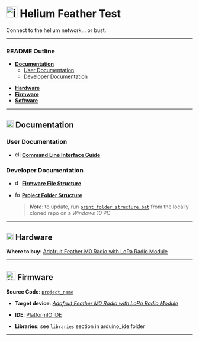 <!-- HTML Comment -->

<!-- GitHub Markdown / HTML Format Tips

* Line Breaks in Text
  <br/> for single break

* Link with spaces in file path
  [Link Text](/folder/file%20path%20with%20spaces)

* Link to a Heading
  [Link Text](#link-to-a-multi-word-heading)

* File paths must use forward slashes '/' to create useable relative links in GitHub

* Side-by-side images on GitHub
  <p float="left">
  <img src="/img/pcb-001.jpg" alt="pcb-001.jpg" width="300">
  <img src="/img/pcb-002.jpg" alt="pcb-002.jpg" width="300">
  </p>

* Clickable Image URL link must have HTML code on SAME LINE, for example:
  <a href="docs/schematic.pdf"><img src="/img/schematic.jpg" alt="schematic.jpg" width="400"></a>

* Code Block Syntax Highlighting tags:
  http://www.rubycoloredglasses.com/2013/04/languages-supported-by-github-flavored-markdown/
  ```cpp

* Emojis: copy-paste directly into text https://emojipedia.org/

* Table Generator: https://www.tablesgenerator.com/markdown_tables
  | header A | header B | header C |
  |----------|----------|----------|
  | item 1   | item 2   | item 3   |
  |          |          |          |
-->

<!-- Project Title -->
# <img src="/img/icon.png" alt="icon.png" width="30"> Helium Feather Test

<!-- Project Description -->
Connect to the helium network... or bust.

---

### README Outline
* [**Documentation**](#documentation)
    * [User Documentation](#user-documentation)
    * [Developer Documentation](#developer-documentation)

<!--    * [System Block Diagram](#system-block-diagram) -->
<!--    * [Developer Resources](#developer-resources)-->
<!--    * [Production Documentation](#production-documentation)-->
* [**Hardware**](#hardware)
* [**Firmware**](#firmware)
* [**Software**](#software)
 ---

## <img src="/img/documentation_icon.png" alt="documentation_icon.png" width="20"> Documentation

<!--
### System Block Diagram
  <img src="/img/system_block_diagram.png" alt="system_block_diagram.png" width="700"><br><br>
-->

###  User Documentation
* <img src="/img/cli_icon.png" alt="cli_icon.png " width="15"> [**Command Line Interface Guide**](docs/command_line_interface_guide.md)
<!--
1. Initial Setup User Guide
1. Quick Start User Guide
1. Field User Guide
1. Technical User Manual
-->

### Developer Documentation

* <img src="/img/documentation_icon.png" alt="documentation_icon.png" width="15"> [**Firmware File Structure**](docs/firmware_file_structure.md)

* <img src="/img/folders.png" alt="folders.png" width="15"> [**Project Folder Structure**](/utils/print_folder_structure/folder_structure.md)
    > _**Note**_: to update, run [`print_folder_structure.bat`](/utils/print_folder_structure) from the locally cloned repo on a _Windows 10_ PC

<!-- 1. [**Example Firmware Setup Guide** ](docs/example_firmware_setup_guide.md) -->

<!--
### Developer Resources
-->

<!--
#### Production Documentation
1. Firmware Upload Procedure
1. Device Commissioning & Configuration Procedure
1. Production & Assembly Guide
1. Functional Verification Procedure
-->




---

## <img src="/img/hardware_icon.png" alt="hardware_icon.png" width="20"> Hardware

**Where to buy**: [Adafruit Feather M0 Radio with LoRa Radio Module](https://learn.adafruit.com/adafruit-feather-m0-radio-with-lora-radio-module/using-the-rfm-9x-radio) <!-- | [Simplified PDF](docs/bom-simplified.pdf)-->

<!--**Photo Gallery**-->

<!--
#### Electronics

* **Schematic**: [PDF](docs/schematic.pdf) <br>

  <a href="docs/schematic.pdf"><img src="/img/schematic.jpg" alt="schematic.jpg" width="400"></a>
<br><br>
* **PCB Design**: [Autodesk Eagle Files](hardware/elec/) <br>

  <p float="left">
  <img src="/img/pcb-render-top.png" alt="pcb-render-top.png" width="100">
  <img src="/img/pcb-render-bottom.png" alt="pcb-render-bottom.png" width="100">
  </p>
-->

<!--
#### Mechanical
* **3D Design**: [eDrawings Files](hardware/mech/eDrawings) <br>

  <a href="hardware/mech/eDrawings"><img src="/img/edrawing.jpg" alt="edrawing.jpg" width="400"></a>
-->

---

## <img src="/img/firmware_icon.png" alt="firmware_icon.png" width="25"> Firmware

**Source Code**: [`project_name`](firmware/platformio_ide)

* **Target device**: [*Adafruit Feather M0 Radio with LoRa Radio Module*](https://learn.adafruit.com/adafruit-feather-m0-radio-with-lora-radio-module/using-the-rfm-9x-radio)

* **IDE**: [PlatformIO IDE](https://platformio.org/)
* **Libraries**: see `libraries` section in arduino_ide folder
<!--
  * **Protocol Stack**:
  * **Compiler Toolchain**:
-->



---

<!--
## <img src="/img/software_icon.png" alt="software_icon.png" width="25"> Software

---
-->

